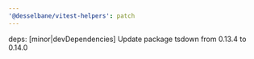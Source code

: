 ```yaml
---
'@desselbane/vitest-helpers': patch
---
```


deps: [minor|devDependencies] Update package tsdown from 0.13.4 to 0.14.0
